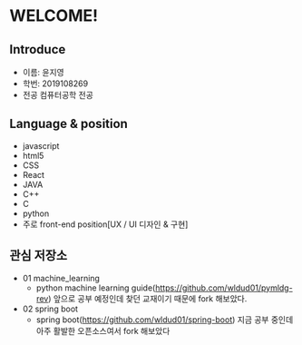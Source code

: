WELCOME!
==

## Introduce
- 이름: 윤지영
- 학번: 2019108269
- 전공 컴퓨터공학 전공


## Language & position  
- javascript
- html5
- CSS
- React
- JAVA
- C++
- C
- python
- 주로 front-end position[UX / UI 디자인 & 구현]  



## 관심 저장소
* 01 machine_learning
	* python machine learning guide(https://github.com/wldud01/pymldg-rev)
	앞으로 공부 예정인데 찾던 교재이기 때문에 fork 해보았다.
* 02 spring boot
	* spring boot(https://github.com/wldud01/spring-boot)
	지금 공부 중인데 아주 활발한 오픈소스여서 fork 해보았다

